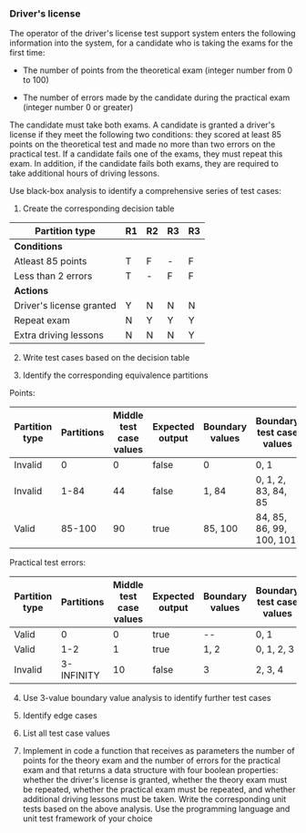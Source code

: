 ### Driver's license

The operator of the driver's license test support system enters the following information into the system, for a candidate who is taking the exams for the first time:

- The number of points from the theoretical exam (integer number from 0 to 100)

- The number of errors made by the candidate during the practical exam (integer number 0 or greater)

The candidate must take both exams. A candidate is granted a driver's license if they meet the following two conditions: they scored at least 85 points on the theoretical test and made no more than two errors on the practical test. If a candidate fails one of the exams, they must repeat this exam. In addition, if the candidate fails both exams, they are required to take additional hours of driving lessons.

Use black-box analysis to identify a comprehensive series of test cases:


1. Create the corresponding decision table

| Partition type           | R1  | R2  | R3  | R3  |
| ------------------------ | --- | --- | --- | --- |
| **Conditions**           |     |     |     |     |
| Atleast 85 points        | T   | F   | -   | F   |
| Less than 2 errors       | T   | -   | F   | F   |
| **Actions**              |     |     |     |     |
| Driver's license granted | Y   | N   | N   | N   |
| Repeat exam              | N   | Y   | Y   | Y   |
| Extra driving lessons    | N   | N   | N   | Y   |

2. Write test cases based on the decision table


3. Identify the corresponding equivalence partitions

Points:

| Partition type | Partitions | Middle test case values | Expected output | Boundary values | Boundary test case values |
| -------------- | ---------- | ----------------------- | --------------- | --------------- | ------------------------- |
| Invalid        | 0          | 0                       | false           | 0               | 0, 1                      |
| Invalid        | 1-84       | 44                      | false           | 1, 84           | 0, 1, 2, 83, 84, 85       |
| Valid          | 85-100     | 90                      | true            | 85, 100         | 84, 85, 86, 99, 100, 101  |

Practical test errors:

| Partition type | Partitions | Middle test case values | Expected output | Boundary values | Boundary test case values |
| -------------- | ---------- | ----------------------- | --------------- | --------------- | ------------------------- |
| Valid          | 0          | 0                       | true            | --              | 0, 1                      |
| Valid          | 1-2        | 1                       | true            | 1, 2            | 0, 1, 2, 3                |
| Invalid        | 3-INFINITY | 10                      | false           | 3               | 2, 3, 4                   |


4. Use 3-value boundary value analysis to identify further test cases



5. Identify edge cases
6. List all test case values
7. Implement in code a function that receives as parameters the number of points for the theory exam and the number of errors for the practical exam and that returns a data structure with four boolean properties: whether the driver's license is granted, whether the theory exam must be repeated, whether the practical exam must be repeated, and whether additional driving lessons must be taken. Write the corresponding unit tests based on the above analysis. Use the programming language and unit test framework of your choice


